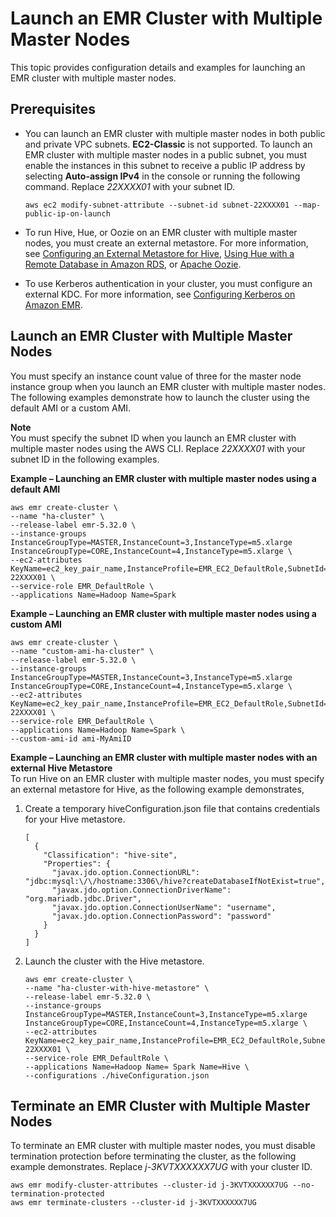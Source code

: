 # Launch an EMR Cluster with Multiple Master Nodes<a name="emr-plan-ha-launch"></a>

This topic provides configuration details and examples for launching an EMR cluster with multiple master nodes\.

## Prerequisites<a name="emr-plan-ha-launch-config"></a>
+ You can launch an EMR cluster with multiple master nodes in both public and private VPC subnets\. **EC2\-Classic** is not supported\. To launch an EMR cluster with multiple master nodes in a public subnet, you must enable the instances in this subnet to receive a public IP address by selecting **Auto\-assign IPv4** in the console or running the following command\. Replace *22XXXX01* with your subnet ID\.

  ```
  aws ec2 modify-subnet-attribute --subnet-id subnet-22XXXX01 --map-public-ip-on-launch					
  ```
+ To run Hive, Hue, or Oozie on an EMR cluster with multiple master nodes, you must create an external metastore\. For more information, see [Configuring an External Metastore for Hive](https://docs.aws.amazon.com/emr/latest/ReleaseGuide/emr-metastore-external-hive.html), [Using Hue with a Remote Database in Amazon RDS](https://docs.aws.amazon.com/emr/latest/ReleaseGuide/hue-rds.html), or [Apache Oozie](https://docs.aws.amazon.com/emr/latest/ReleaseGuide/emr-oozie.html)\.
+ To use Kerberos authentication in your cluster, you must configure an external KDC\. For more information, see [Configuring Kerberos on Amazon EMR](https://docs.aws.amazon.com/emr/latest/ManagementGuide/emr-kerberos-configure.html)\.

## Launch an EMR Cluster with Multiple Master Nodes<a name="emr-plan-ha-launch-examples"></a>

You must specify an instance count value of three for the master node instance group when you launch an EMR cluster with multiple master nodes\. The following examples demonstrate how to launch the cluster using the default AMI or a custom AMI\. 

**Note**  
You must specify the subnet ID when you launch an EMR cluster with multiple master nodes using the AWS CLI\. Replace *22XXXX01* with your subnet ID in the following examples\.

**Example – Launching an EMR cluster with multiple master nodes using a default AMI**  

```
aws emr create-cluster \
--name "ha-cluster" \
--release-label emr-5.32.0 \
--instance-groups InstanceGroupType=MASTER,InstanceCount=3,InstanceType=m5.xlarge InstanceGroupType=CORE,InstanceCount=4,InstanceType=m5.xlarge \
--ec2-attributes KeyName=ec2_key_pair_name,InstanceProfile=EMR_EC2_DefaultRole,SubnetId=subnet-22XXXX01 \
--service-role EMR_DefaultRole \
--applications Name=Hadoop Name=Spark
```

**Example – Launching an EMR cluster with multiple master nodes using a custom AMI**  

```
aws emr create-cluster \
--name "custom-ami-ha-cluster" \
--release-label emr-5.32.0 \
--instance-groups InstanceGroupType=MASTER,InstanceCount=3,InstanceType=m5.xlarge InstanceGroupType=CORE,InstanceCount=4,InstanceType=m5.xlarge \
--ec2-attributes KeyName=ec2_key_pair_name,InstanceProfile=EMR_EC2_DefaultRole,SubnetId=subnet-22XXXX01 \
--service-role EMR_DefaultRole \
--applications Name=Hadoop Name=Spark \
--custom-ami-id ami-MyAmiID
```

**Example – Launching an EMR cluster with multiple master nodes with an external Hive Metastore**  
To run Hive on an EMR cluster with multiple master nodes, you must specify an external metastore for Hive, as the following example demonstrates,  

1. Create a temporary hiveConfiguration\.json file that contains credentials for your Hive metastore\.

   ```
   [
     {
       "Classification": "hive-site",
       "Properties": {
         "javax.jdo.option.ConnectionURL": "jdbc:mysql:\/\/hostname:3306\/hive?createDatabaseIfNotExist=true",
         "javax.jdo.option.ConnectionDriverName": "org.mariadb.jdbc.Driver",
         "javax.jdo.option.ConnectionUserName": "username",
         "javax.jdo.option.ConnectionPassword": "password"
       }
     }
   ]
   ```

1. Launch the cluster with the Hive metastore\.

   ```
   aws emr create-cluster \
   --name "ha-cluster-with-hive-metastore" \
   --release-label emr-5.32.0 \
   --instance-groups InstanceGroupType=MASTER,InstanceCount=3,InstanceType=m5.xlarge InstanceGroupType=CORE,InstanceCount=4,InstanceType=m5.xlarge \
   --ec2-attributes KeyName=ec2_key_pair_name,InstanceProfile=EMR_EC2_DefaultRole,SubnetId=subnet-22XXXX01 \
   --service-role EMR_DefaultRole \
   --applications Name=Hadoop Name= Spark Name=Hive \
   --configurations ./hiveConfiguration.json
   ```

## Terminate an EMR Cluster with Multiple Master Nodes<a name="emr-plan-ha-launch-terminate"></a>

To terminate an EMR cluster with multiple master nodes, you must disable termination protection before terminating the cluster, as the following example demonstrates\. Replace *j\-3KVTXXXXXX7UG* with your cluster ID\.

```
aws emr modify-cluster-attributes --cluster-id j-3KVTXXXXXX7UG --no-termination-protected
aws emr terminate-clusters --cluster-id j-3KVTXXXXXX7UG
```